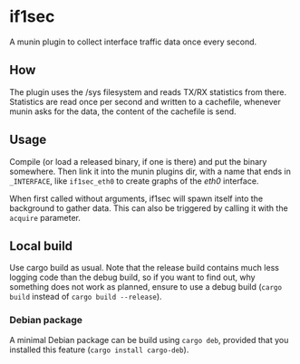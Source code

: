 # if1sec

A munin plugin to collect interface traffic data once every second.

## How
The plugin uses the /sys filesystem and reads TX/RX statistics from
there. Statistics are read once per second and written to a cachefile,
whenever munin asks for the data, the content of the cachefile is
send.

## Usage
Compile (or load a released binary, if one is there) and put the
binary somewhere. Then link it into the munin plugins dir, with a name
that ends in `_INTERFACE`, like `if1sec_eth0` to create graphs of the
_eth0_ interface.

When first called without arguments, if1sec will spawn itself into the
background to gather data. This can also be triggered by calling it
with the `acquire` parameter.

## Local build
Use cargo build as usual. Note that the release build contains much
less logging code than the debug build, so if you want to find out,
why something does not work as planned, ensure to use a debug build
(`cargo build` instead of `cargo build --release`).

### Debian package
A minimal Debian package can be build using `cargo deb`, provided that
you installed this feature (`cargo install cargo-deb`).